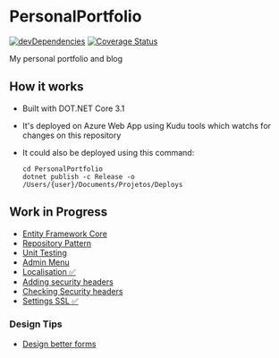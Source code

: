# PersonalPortfolio

 [![devDependencies](https://travis-ci.org/fontiana/Personal-Portfolio.svg?branch=master)](https://api.travis-ci.org/fontiana/PersonalPortfolio.svg?branch=master)
 [![Coverage Status](https://coveralls.io/repos/github/fontiana/personal-portfolio/badge.svg?branch=master&cache=1)](https://coveralls.io/github/fontiana/personal-portfolio?branch=master)

My personal portfolio and blog

## How it works

- Built with DOT.NET Core 3.1
- It's deployed on Azure Web App using Kudu tools which watchs for changes on this repository
- It could also be deployed using this command:

   ```shell
   cd PersonalPortfolio
   dotnet publish -c Release -o /Users/{user}/Documents/Projetos/Deploys
   ```

## Work in Progress

- [Entity Framework Core](https://docs.microsoft.com/en-us/aspnet/core/data/ef-rp/intro?view=aspnetcore-3.1&tabs=visual-studio)
- [Repository Pattern](https://codewithshadman.com/repository-pattern-csharp/)
- [Unit Testing](https://docs.microsoft.com/pt-br/aspnet/core/mvc/controllers/testing?view=aspnetcore-3.1)
- [Admin Menu](https://bootstrapious.com/p/bootstrap-sidebar)
- [Localisation :white_check_mark:](https://andrewlock.net/adding-localisation-to-an-asp-net-core-application/)
- [Adding security headers](https://andrewlock.net/adding-default-security-headers-in-asp-net-core/)
- [Checking Security headers](https://securityheaders.com/?q=www.victorfontana.com.br&followRedirects=on)
- [Settings SSL :white_check_mark:](https://rajbos.github.io/blog/2019/08/27/LetsEncrypt-Windows)

### Design Tips

- [Design better forms](https://uxdesign.cc/design-better-forms-96fadca0f49c)
